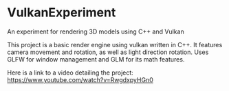 # VulkanExperiment
An experiment for rendering 3D models using C++ and Vulkan

This project is a basic render engine using vulkan written in C++. It features camera movement and rotation, as well as light direction rotation. Uses GLFW for window management and GLM for its math features.


Here is a link to a video detailing the project:
https://www.youtube.com/watch?v=RwgdxpyHGn0
